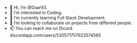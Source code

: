 - 👋 Hi, I’m @Daar93.
- 👀 I’m interested in Coding.
- 🌱 I’m currently learning Full Stack Development. 
- 💞️ I’m looking to collaborate on projects from different people.
- 📫 You can reach me on Dicord discordapp.com/users/530571757623574565

<!---
Daar93/Daar93 is a ✨ special ✨ repository because its `README.md` (this file) appears on your GitHub profile.
You can click the Preview link to take a look at your changes.
--->
